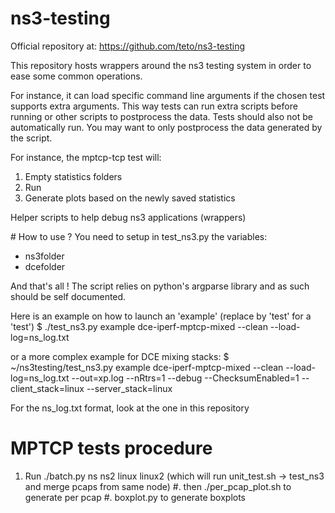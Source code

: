 # ns3-testing

Official repository at:
https://github.com/teto/ns3-testing

This repository hosts wrappers around the ns3 testing system in order to ease some common operations.

For instance, it can load specific command line arguments if the chosen test supports extra arguments.
This way tests can run extra scripts before running or other scripts to postprocess the data.
Tests should also not be automatically run. You may want to only postprocess the data generated by the script.

For instance, the mptcp-tcp test will:
1. Empty statistics folders
2. Run
3. Generate plots based on the newly saved statistics

Helper scripts to help debug ns3 applications (wrappers)


# How to use ?
You need to setup in test_ns3.py the variables:
- ns3folder
- dcefolder

And that's all !
The script relies on python's argparse library and as such should be self documented.

Here is an example on how to launch an 'example' (replace by 'test' for a 'test')
$ ./test_ns3.py example dce-iperf-mptcp-mixed --clean --load-log=ns_log.txt

or a more complex example for DCE mixing stacks:
$ ~/ns3testing/test_ns3.py example dce-iperf-mptcp-mixed --clean --load-log=ns_log.txt --out=xp.log --nRtrs=1 --debug --ChecksumEnabled=1 --client_stack=linux --server_stack=linux

For the ns_log.txt format, look at the one in this repository



MPTCP tests procedure
===

1. Run ./batch.py ns ns2 linux linux2 (which will run unit_test.sh -> test_ns3
   and merge pcaps from same node)
#. then ./per_pcap_plot.sh to generate per pcap
#. boxplot.py to generate boxplots
